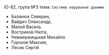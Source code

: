 ІО-82, група №3 тема: `Система керування даними`
- Баланюк Северин,
- Вайдич Олександр, 
- Малий Василь
- Востриков Нікіта, 
- Невмержицький Михайло
- Горохов Максим, 
- Лесик Сергій

